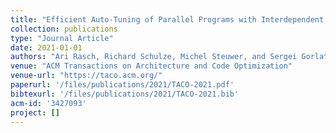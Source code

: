 ```yaml
---
title: "Efficient Auto-Tuning of Parallel Programs with Interdependent Tuning Parameters via Auto-Tuning Framework (ATF)"
collection: publications
type: "Journal Article"
date: 2021-01-01
authors: "Ari Rasch, Richard Schulze, Michel Steuwer, and Sergei Gorlatch"
venue: "ACM Transactions on Architecture and Code Optimization"
venue-url: "https://taco.acm.org/"
paperurl: '/files/publications/2021/TACO-2021.pdf'
bibtexurl: '/files/publications/2021/TACO-2021.bib'
acm-id: '3427093'
project: []
---
```

